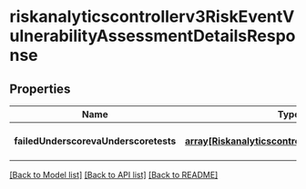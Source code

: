 # riskanalyticscontrollerv3RiskEventVulnerabilityAssessmentDetailsResponse

## Properties
Name | Type | Description | Notes
------------ | ------------- | ------------- | -------------
**failedUnderscorevaUnderscoretests** | [**array[Riskanalyticscontrollerv3FailedVATests]**](Riskanalyticscontrollerv3FailedVATests.md) | Failed VA tests | [optional] [default to null]

[[Back to Model list]](../README.md#documentation-for-models) [[Back to API list]](../README.md#documentation-for-api-endpoints) [[Back to README]](../README.md)


